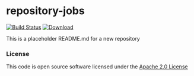 # repository-jobs

[![Build Status](https://travis-ci.org/hmrc/repository-jobs.svg)](https://travis-ci.org/hmrc/repository-jobs) [ ![Download](https://api.bintray.com/packages/hmrc/releases/repository-jobs/images/download.svg) ](https://bintray.com/hmrc/releases/repository-jobs/_latestVersion)

This is a placeholder README.md for a new repository

### License


This code is open source software licensed under the [Apache 2.0 License]("http://www.apache.org/licenses/LICENSE-2.0.html")
